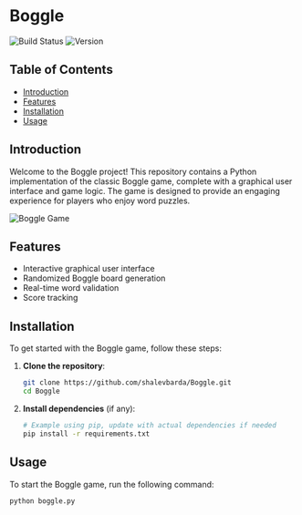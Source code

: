 # Boggle

![Build Status](https://img.shields.io/badge/build-passing-brightgreen)
![Version](https://img.shields.io/badge/version-1.0.0-blue)

## Table of Contents
- [Introduction](#introduction)
- [Features](#features)
- [Installation](#installation)
- [Usage](#usage)

## Introduction
Welcome to the Boggle project! This repository contains a Python implementation of the classic Boggle game, complete with a graphical user interface and game logic. The game is designed to provide an engaging experience for players who enjoy word puzzles.

![Boggle Game](https://blog.allaboutlearningpress.com/wp-content/uploads/2019/01/Boggle-Game-1-550x413.png)

## Features
- Interactive graphical user interface
- Randomized Boggle board generation
- Real-time word validation
- Score tracking

## Installation
To get started with the Boggle game, follow these steps:

1. **Clone the repository**:
    ```sh
    git clone https://github.com/shalevbarda/Boggle.git
    cd Boggle
    ```

2. **Install dependencies** (if any):
    ```sh
    # Example using pip, update with actual dependencies if needed
    pip install -r requirements.txt
    ```

## Usage
To start the Boggle game, run the following command:

```sh
python boggle.py
